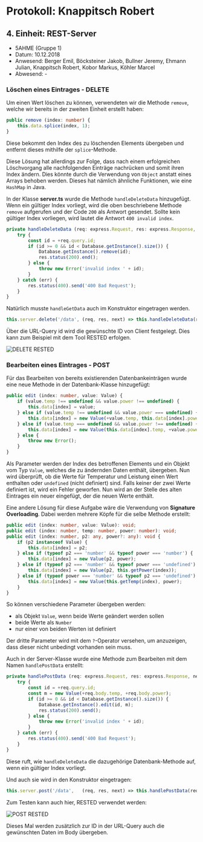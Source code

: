 # Protokoll: Knappitsch Robert
## 4. Einheit: REST-Server

* 5AHME (Gruppe 1)
* Datum: 10.12.2018
* Anwesend: Berger Emil, Böcksteiner Jakob, Bullner Jeremy, Ehmann Julian, Knappitsch Robert, Kobor Markus, Köhler Marcel
* Abwesend: -

### Löschen eines Eintrages - DELETE
Um einen Wert löschen zu können, verwendeten wir die Methode ``` remove ```, welche wir bereits in der zweiten Einheit erstellt haben:

``` TypeScript
public remove (index: number) {
    this.data.splice(index, 1);
}
```
Diese bekommt den Index des zu löschenden Elements übergeben und entfernt dieses mithilfe der ```splice```-Methode.

Diese Lösung hat allerdings zur Folge, dass nach einem erfolgreichen Löschvorgang alle nachfolgenden Einträge nachrücken und somit ihren Index ändern. Dies könnte durch die Verwendung von ```Object``` anstatt eines Arrays behoben werden. Dieses hat nämlich ähnliche Funktionen, wie eine ```HashMap``` in Java. 

In der Klasse **server.ts** wurde die Methode ``` handleDeleteData ``` hinzugefügt. Wenn ein gültiger Index vorliegt, wird die oben beschriebene Methode ```remove``` aufgerufen und der Code ```200``` als Antwort gesendet. Sollte kein gültiger Index vorliegen, wird lautet die Antwort ```400 invalid index```.
``` TypeScript
private handleDeleteData (req: express.Request, res: express.Response, next: express.NextFunction) {
    try {
        const id = +req.query.id;
        if (id >= 0 && id < Database.getInstance().size()) {
            Database.getInstance().remove(id);
            res.status(200).end();
        } else {
            throw new Error('invalid index ' + id);
        }
    } catch (err) {
        res.status(400).send('400 Bad Request');
    }
}
```
Natürlich musste ```handleGetData``` auch im Konstruktor eingetragen werden.
```TypeScript
this.server.delete('/data', (req, res, next) => this.handleDeleteData(req, res, next));
```

Über die URL-Query id wird die gewünschte ID von Client festgelegt. Dies kann zum Beispiel mit dem Tool RESTED erfolgen.

![DELETE RESTED](https://github.com/HTLMechatronics/m14-la1-sx/blob/knarom14/Protokolle/delete_rested.png)

### Bearbeiten eines Eintrages - POST
Für das Bearbeiten von bereits existierenden Datenbankeinträgen wurde eine neue Methode in der Datenbank-Klasse hinzugefügt:

``` TypeScript
public edit (index: number, value: Value) {
    if (value.temp !== undefined && value.power !== undefined) {
        this.data[index] = value;
    } else if (value.temp !== undefined && value.power === undefined) {
        this.data[index] = new Value(+value.temp, this.data[index].power);
    } else if (value.temp === undefined && value.power !== undefined) {
        this.data[index] = new Value(this.data[index].temp, +value.power);
    } else {
        throw new Error();
    }
}
```
Als Parameter werden der Index des betroffenen Elements und ein Objekt vom Typ ```Value```, welches die zu ändernden Daten enthält, übergeben. Nun wird überprüft, ob die Werte für Temperatur und Leistung einen Wert enthalten oder ```undefined``` (nicht definiert) sind. Falls keiner der zwei Werte definiert ist, wird ein Fehler geworfen. Nun wird an der Stelle des alten Eintrages ein neuer eingefügt, der die neuen Werte enthält.

Eine andere Lösung für diese Aufgabe wäre die Verwendung von **Signature Overloading**. Dabei werden mehrere Köpfe für die selbe Methode erstellt:
```TypeScript
public edit (index: number, value: Value): void;
public edit (index: number, temp: number, power: number): void;
public edit (index: number, p2: any, power?: any): void {
    if (p2 instanceof Value) {
        this.data[index] = p2;
    } else if (typeof p2 === 'number' && typeof power === 'number') {
        this.data[index] = new Value(p2, power);
    } else if (typeof p2 === 'number' && typeof power === 'undefined') {
        this.data[index] = new Value(p2, this.getPower(index));
    } else if (typeof power === 'number' && typeof p2 === 'undefined') {
        this.data[index] = new Value(this.getTemp(index), power);
    }
}
```
So können verschiedene Parameter übergeben werden:
* als Objekt ```Value```, wenn beide Werte geändert werden sollen
* beide Werte als ```Number```
* nur einer von beiden Werten ist definiert

Der dritte Parameter wird mit dem ```?```-Operator versehen, um anzuzeigen, dass dieser nicht unbedingt vorhanden sein muss.

Auch in der Server-Klasse wurde eine Methode zum Bearbeiten mit dem Namen ```handlePostData``` erstellt:
```TypeScript
private handlePostData (req: express.Request, res: express.Response, next: express.NextFunction) {
    try {
        const id = +req.query.id;
        const m = new Value(+req.body.temp, +req.body.power);
        if (id >= 0 && id < Database.getInstance().size()) {
            Database.getInstance().edit(id, m);
            res.status(200).send();
        } else {
            throw new Error('invalid index ' + id);
        }
    } catch (err) {
        res.status(400).send('400 Bad Request');
    }
}
```
Diese ruft, wie ```handleDeleteData``` die dazugehörige Datenbank-Methode auf, wenn ein gültiger Index vorliegt. 

Und auch sie wird in den Konstruktor eingetragen:
```TypeScript
this.server.post('/data',   (req, res, next) => this.handlePostData(req, res, next));
```

Zum Testen kann auch hier, RESTED verwendet werden:

![POST RESTED](https://github.com/HTLMechatronics/m14-la1-sx/blob/knarom14/Protokolle/post_rested.png)

Dieses Mal werden zusätzlich zur ID in der URL-Query auch die gewünschten Daten im Body übergeben.
